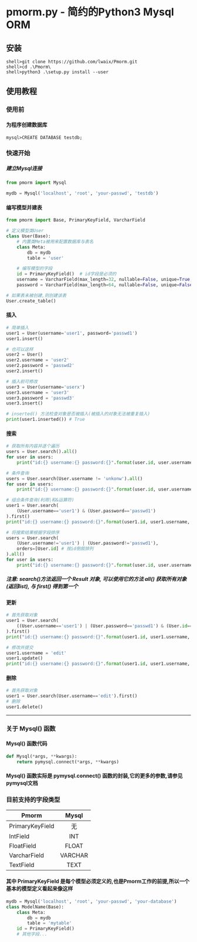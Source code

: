 # pmorm.py - 简约的Python3 Mysql ORM

## 安装

```
shell>git clone https://github.com/lwaix/Pmorm.git
shell>cd .\Pmorm\
shell>python3 .\setup.py install --user
```

## 使用教程

### 使用前

#### 为程序创建数据库

```
mysql>CREATE DATABASE testdb;
```

### 快速开始

##### 建立Mysql连接

```python
from pmorm import Mysql

mydb = Mysql('localhost', 'root', 'your-passwd', 'testdb')
```

#### 编写模型并建表

```python
from pmorm import Base, PrimaryKeyField, VarcharField

# 定义模型类User
class User(Base):
    # 内置类Meta被用来配置数据库与表名
    class Meta:
        db = mydb
        table = 'user'

    # 编写模型的字段
    id = PrimaryKeyField()  # id字段是必须的
    username = VarcharField(max_length=32, nullable=False, unique=True, default=None)
    password = VarcharField(max_length=64, nullable=False, unique=False, default=None)

# 如果表未被创建,则创建该表
User.create_table()
```

#### 插入

```python
# 简单插入
user1 = User(username='user1', password='passwd1')
user1.insert()

# 也可以这样
user2 = User()
user2.username = 'user2'
user2.password = 'passwd2'
user2.insert()

# 插入前可修改
user3 = User(username='userx')
user3.username = 'user3'
user3.password = 'passwd3'
user3.insert()

# inserted() 方法检查对象是否被插入(被插入的对象无法被重复插入)
print(user1.inserted()) # True
```

#### 搜索

```python
# 获取所有内容并逐个遍历
users = User.search().all()
for user in users:
    print("id:{} username:{} password:{}".format(user.id, user.username, user.password))

# 条件查询
users = User.search(User.username != 'unkonw').all()
for user in users:
    print("id:{} username:{} password:{}".format(user.id, user.username, user.password))

# 组合条件查询(利用|和&运算符)
user1 = User.search(
    (User.username=='user1') & (User.password=='passwd1')
).first()
print("id:{} username:{} password:{}".format(user1.id, user1.username, user1.password))

# 将搜索结果根据字段排序
users = User.search(
    (User.username!='user1') | (User.password!='passwd1'),
    orders=[User.id] # 按id倒叙排列
).all()
for user in users:
    print("id:{} username:{} password:{}".format(user.id, user.username, user.password))
```

##### 注意: search()方法返回一个 Result 对象, 可以使用它的方法 all() 获取所有对象(返回list), 与 first() 得到第一个

#### 更新

```python
# 首先获取对象
user1 = User.search(
    ((User.username=='user1') | (User.password=='passwd1') & (User.id==1)) # 复杂查询
).first()
print("id:{} username:{} password:{}".format(user1.id, user1.username, user1.password))

# 修改并提交
user1.username = 'edit'
user1.update()
print("id:{} username:{} password:{}".format(user1.id, user1.username, user1.password))
```

#### 删除

```python
# 首先获取对象
user1 = User.search(User.username=='edit').first()
# 删除
user1.delete()
```

---

### 关于 Mysql() 函数

#### Mysql() 函数代码

```python
def Mysql(*args, **kwargs):
    return pymysql.connect(*args, **kwargs)
```

#### Mysql() 函数实际是 pymysql.connect() 函数的封装,它的更多的参数,请参见pymysql文档

### 目前支持的字段类型

Pmorm|Mysql
--|:--:
PrimaryKeyField|无
IntField|INT
FloatField|FLOAT
VarcharField|VARCHAR
TextField|TEXT

#### 其中 PrimaryKeyField 是每个模型必须定义的,也是Pmorm工作的前提,所以一个基本的模型定义看起来像这样

```python
mydb = Mysql('localhost', 'root', 'your-passwd', 'your-database')
class ModelName(Base):
    class Meta:
        db = mydb
        table = 'mytable'
    id = PrimaryKeyField()
    # 其他字段...
```